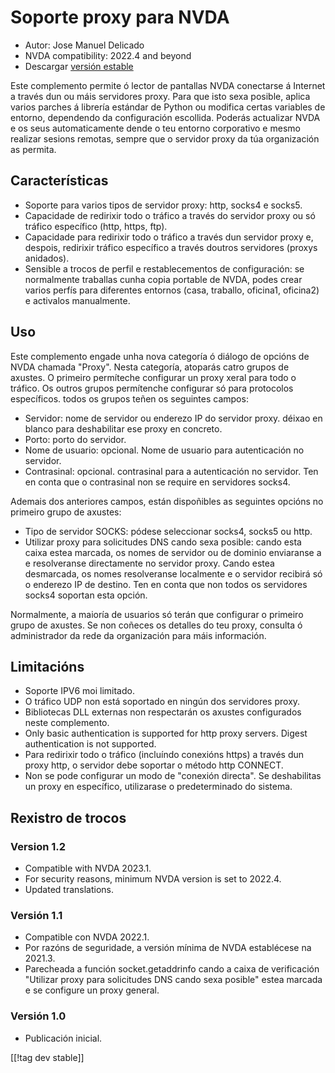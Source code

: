 # Soporte proxy para NVDA #

* Autor: Jose Manuel Delicado
* NVDA compatibility: 2022.4 and beyond
* Descargar [versión estable][1]

Este complemento permite ó lector de pantallas NVDA conectarse á Internet a
través dun ou máis servidores proxy. Para que isto sexa posible, aplica
varios parches á librería estándar de Python ou modifica certas variables de
entorno, dependendo da configuración escollida. Poderás actualizar NVDA e os
seus automaticamente dende o teu entorno corporativo e mesmo realizar
sesions remotas, sempre que o servidor proxy da túa organización as permita.

## Características

* Soporte para varios tipos de servidor proxy: http, socks4 e socks5.
* Capacidade de redirixir todo o tráfico a través do servidor proxy ou só
  tráfico específico (http, https, ftp).
* Capacidade para redirixir todo o tráfico a través dun servidor proxy e,
  despois, redirixir tráfico específico a través doutros servidores (proxys
  anidados).
* Sensible a trocos de perfil e restablecementos de configuración: se
  normalmente traballas cunha copia portable de NVDA, podes crear varios
  perfís para diferentes entornos (casa, traballo, oficina1, oficina2) e
  activalos manualmente.

## Uso

Este complemento engade unha nova categoría ó diálogo de opcións de NVDA
chamada "Proxy". Nesta categoría, atoparás catro grupos de axustes. O
primeiro permíteche configurar un proxy xeral para todo o tráfico. Os outros
grupos permítenche configurar só para protocolos específicos. todos os
grupos teñen os seguintes campos:

* Servidor: nome de servidor ou enderezo IP do servidor proxy. déixao en
  blanco para deshabilitar ese proxy en concreto.
* Porto: porto do servidor.
* Nome de usuario: opcional. Nome de usuario para autenticación no servidor.
* Contrasinal: opcional. contrasinal para a autenticación no servidor. Ten
  en conta que o contrasinal non se require en servidores socks4.

Ademais dos anteriores campos, están dispoñibles as seguintes opcións no
primeiro grupo de axustes:

* Tipo de servidor SOCKS: pódese seleccionar socks4, socks5 ou http.
* Utilizar proxy para solicitudes DNS cando sexa posible: cando esta caixa
  estea marcada, os nomes de servidor ou de dominio enviaranse a e
  resolveranse directamente no servidor proxy. Cando estea desmarcada, os
  nomes resolveranse localmente e o servidor recibirá só o enderezo IP de
  destino. Ten en conta que non todos os servidores socks4 soportan esta
  opción.

Normalmente, a maioría de usuarios só terán que configurar o primeiro grupo
de axustes. Se non coñeces os detalles do teu proxy, consulta ó
administrador da rede da organización para máis información.

## Limitacións

* Soporte IPV6 moi limitado.
* O tráfico UDP non está soportado en ningún dos servidores proxy.
* Bibliotecas DLL externas non respectarán os axustes configurados neste
  complemento.
* Only basic authentication is supported for http proxy servers. Digest
  authentication is not supported.
* Para redirixir todo o tráfico (incluíndo conexións https) a través dun
  proxy http, o servidor debe soportar o método http CONNECT.
* Non se pode configurar un modo de "conexión directa". Se deshabilitas un
  proxy en específico, utilizarase o predeterminado do sistema.

## Rexistro de trocos

### Version 1.2

* Compatible with NVDA 2023.1.
* For security reasons, minimum NVDA version is set to 2022.4.
* Updated translations.

### Versión 1.1

* Compatible con NVDA 2022.1.
* Por razóns de seguridade, a versión mínima de NVDA establécese na 2021.3.
* Parecheada a función socket.getaddrinfo cando a caixa de verificación
  "Utilizar proxy para solicitudes DNS cando sexa posible" estea marcada e
  se configure un proxy general.

### Versión 1.0

* Publicación inicial.

[[!tag dev stable]]

[1]: https://addons.nvda-project.org/files/get.php?file=nvdaproxy
